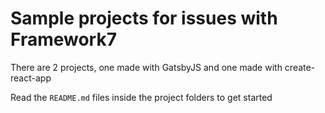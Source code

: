 # Sample projects for issues with Framework7
There are 2 projects, one made with GatsbyJS and one made with create-react-app

Read the `README.md` files inside the project folders to get started